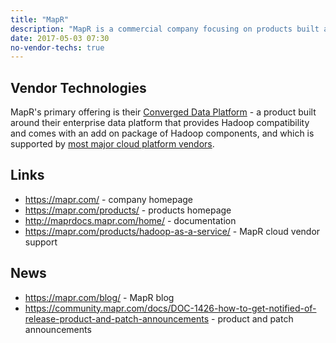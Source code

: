 ```yaml
---
title: "MapR"
description: "MapR is a commercial company focusing on products built around it's enterprise data platform.  Their strategy is based on their enterprise data platform providing a range of different capabilities including filesystem, NoSQL and streaming data, plus NFS, HDFS, HBase and Kafka API compatibility, and Hadoop support with an associated package of Hadoop components.  They have started and are active in a number of open source components, including Apache Drill and Apache Myriad. MapR was founded in 2009."
date: 2017-05-03 07:30
no-vendor-techs: true
---
```

## Vendor Technologies

MapR's primary offering is their [Converged Data Platform](/technologies/mapr-converged-data-platform/) - a product built around their enterprise data platform that provides Hadoop compatibility and comes with an add on package of Hadoop components, and which is supported by [most major cloud platform vendors](https://mapr.com/products/hadoop-as-a-service/).

## Links

* <https://mapr.com/> - company homepage
* <https://mapr.com/products/> - products homepage
* <http://maprdocs.mapr.com/home/> - documentation
* <https://mapr.com/products/hadoop-as-a-service/> - MapR cloud vendor support

## News

* <https://mapr.com/blog/> - MapR blog
* <https://community.mapr.com/docs/DOC-1426-how-to-get-notified-of-release-product-and-patch-announcements> - product and patch announcements